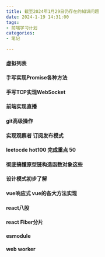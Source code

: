 ```yaml
---
title: 截至2024年1月29日仍存在的知识问题
date: 2024-1-19 14:31:00
tags:
- 前端学习计划
categories: 
- 笔记

---
```


#### 虚拟列表

#### 手写实现Promise各种方法

#### 手写TCP实现WebSocket

#### 前端实现直播

#### git高级操作

#### 实现观察者 订阅发布模式

#### leetocde hot100 完成重点 50

#### 彻底搞懂原型链构造函数对象这些

#### 设计模式初步了解

#### vue响应式 vue的各大方法实现

#### react八股

#### react Fiber分片

#### esmodule

#### web worker
